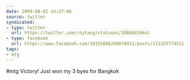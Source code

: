 ```yaml
---
date: 2009-08-02 14:27:06
source: twitter
syndicated:
- type: twitter
  url: https://twitter.com/roytang/statuses/3086843964/
- type: facebook
  url: https://www.facebook.com/10155666240078912/posts/112155774511
tags:
- mtg
---
```


#mtg Victory! Just won my 3 byes for Bangkok